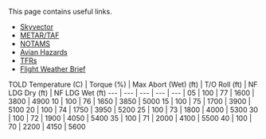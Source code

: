 This page contains useful links.

- [Skyvector](https://skyvector.com/ "Skyvector")
- [METAR/TAF](https://www.aviationweather.gov/taf/data?ids=KNSE+KNDZ+KZGH+K12J+KMOB+KPNS+KNPA&format=raw&metars=on&date=&submit=Get+TAF+data "METAR/TAF")
- [NOTAMS](https://www.notams.faa.gov/dinsQueryWeb/ "NOTAMS")
- [Avian Hazards](https://www.usahas.com/ "Avian Hazards")
- [TFRs](https://tfr.faa.gov/tfr2/list.html "TFRs")
- [Flight Weather Brief](https://fwb.metoc.navy.mil/ "Flight Weather Briefer")

TOLD
Temperature (C) | Torque (%) | Max Abort (Wet) (ft) | T/O Roll (ft) | NF LDG Dry (ft) | NF LDG Wet (ft)
--- | --- | --- | --- | --- |
05 | 100 | 77 | 1600 | 3800 | 4900
10 | 100 | 76 | 1650 | 3850 | 5000
15 | 100 | 75 | 1700 | 3900 | 5100
20 | 100 | 74 | 1750 | 3950 | 5200
25 | 100 | 73 | 1800 | 4000 | 5300
30 | 100 | 72 | 1900 | 4050 | 5400
35 | 100 | 71 | 2000 | 4100 | 5500
40 | 100 | 70 | 2200 | 4150 | 5600
